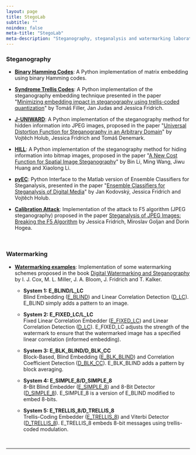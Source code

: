```yaml
---
layout: page
title: StegoLab
subtitle: "" 
noindex: false
meta-title: "StegoLab"
meta-description: "Steganography, steganalysis and watermarking laboratory"
---
```


### Steganography

- **[Binary Hamming Codes](https://github.com/daniellerch/stegolab/tree/master/codes/HammingCodes.py)**: A Python implementation of matrix embedding using binary Hamming codes.

- **[Syndrome Trellis Codes](https://github.com/daniellerch/stegolab/tree/master/codes/STC.py)**: A Python implementation of the steganography embedding technique presented in the paper "[Minimizing embedding impact in steganography using trellis-coded quantization](https://doi.org/10.1117/12.838002)" by Tomáš Filler, Jan Judas and Jessica Fridrich.


- **[J-UNIWARD](https://github.com/daniellerch/stegolab/tree/master/J-UNIWARD)**: 
  A Python implementation of the steganography method for hidden information into JPEG images, proposed in the paper "[Universal Distortion Function for Steganography in an Arbitrary Domain](https://link.springer.com/article/10.1186/1687-417X-2014-1)" by Vojtěch Holub, Jessica Fridrich and Tomáš Denemark. 

- **[HILL](https://github.com/daniellerch/stegolab/tree/master/HILL)**: 
  A Python implementation of the steganography method for hiding information into bitmap images, proposed in the paper "[A New Cost Function for Spatial Image Steganography](https://ieeexplore.ieee.org/document/7025854)" by Bin Li, Ming Wang, Jiwu Huang and Xiaolong Li.

- **[pyEC](https://github.com/daniellerch/stegolab/tree/master/pyEC)**: Python Interface to the Matlab version of Ensemble Classifiers for Steganalysis, presented in the paper "[Ensemble Classifiers for Steganalysis of Digital Media](https://ieeexplore.ieee.org/document/6081929)" by Jan Kodovský, Jessica Fridrich and Vojtěch Holub.

- **[Calibration Attack](https://github.com/daniellerch/stegolab/tree/master/calibration)**: Implementation of the attack to F5 algorithm (JPEG steganography) proposed in the paper [Steganalysis of JPEG Images: Breaking the F5 Algorithm](https://link.springer.com/chapter/10.1007/3-540-36415-3_20) by Jessica Fridrich, Miroslav Goljan and Dorin Hogea.
<div style='height:16px'></div>



### Watermarking

- **[Watermarking examples](https://github.com/daniellerch/stegolab/tree/master/watermarking)**: Implementation of some watermarking schemes proposed in the book [Digital Watermarking and Steganography](https://www.elsevier.com/books/digital-watermarking-and-steganography/cox/978-0-12-372585-1)  by I. J. Cox, M. L. Miller, J. A. Bloom, J. Fridrich and T. Kalker.

    - **System 1: E_BLIND/L_LC**<br>Blind Embedding ([E_BLIND](https://github.com/daniellerch/stegolab/tree/master/watermarking/E_BLIND.py)) and Linear Correlation Detection ([D_LC](https://github.com/daniellerch/stegolab/tree/master/watermarking/D_LC.py)). E_BLIND simply adds a pattern to an image.

    - **System 2: E_FIXED_LC/L_LC**<br>
      Fixed Linear Correlation Embedder ([E_FIXED_LC](https://github.com/daniellerch/stegolab/tree/master/watermarking/E_FIXED_LC.py)) and Linear Correlation Detection ([D_LC](https://github.com/daniellerch/stegolab/tree/master/watermarking/D_LC.py)). E_FIXED_LC adjusts the strength of the watermark to ensure that the watermarked image has a specified linear correlation (informed embedding). 

    - **System 3: E_BLK_BLIND/D_BLK_CC**<br>
      Block-Based, Blind Embedding ([E_BLK_BLIND](https://github.com/daniellerch/stegolab/tree/master/watermarking/E_BLK_BLIND.py)) and Correlation Coefficient Detection ([D_BLK_CC](https://github.com/daniellerch/stegolab/tree/master/watermarking/D_BLK_CC.py)). E_BLK_BLIND adds a pattern by block averaging.


    - **System 4: E_SIMPLE_8/D_SIMPLE_8**<br>
      8-Bit Blind Embedder ([E_SIMPLE_8](https://github.com/daniellerch/stegolab/tree/master/watermarking/E_SIMPLE_8.py)) and 8-Bit Detector ([D_SIMPLE_8](https://github.com/daniellerch/stegolab/tree/master/watermarking/D_SIMPLE_8.py)). E_SIMPLE_8 is a version of E_BLIND modified to embed 8-bits.

    - **System 5: E_TRELLIS_8/D_TRELLIS_8**<br>
      Trellis-Coding Embedder ([E_TRELLIS_8](https://github.com/daniellerch/stegolab/tree/master/watermarking/E_TRELLIS_8.py)) and Viterbi Detector ([D_TRELLIS_8](https://github.com/daniellerch/stegolab/tree/master/watermarking/D_TRELLIS_8.py)). E_TRELLIS_8 embeds 8-bit messages using trellis-coded modulation.



<div style='height:16px'></div>

<hr>


